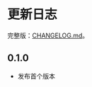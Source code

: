 # 更新日志

完整版：[CHANGELOG.md](https://github.com/DevOpen-Club/api-node-sdk/blob/main/CHANGELOG.md)。

## 0.1.0

- 发布首个版本
